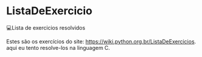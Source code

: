 # ListaDeExercicio
:computer:Lista de exercicios resolvidos 


Estes são os exercícios do site:  https://wiki.python.org.br/ListaDeExercicios.
aqui eu tento resolve-los na linguagem C.

